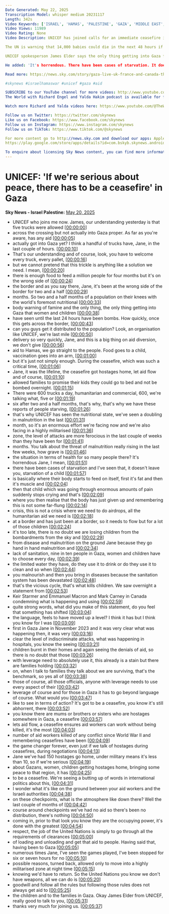 ```yaml
---
Date Generated: May 22, 2025
Transcription Model: whisper medium 20231117
Length: 342s
Video Keywords: ['ISRAEL', 'HAMAS', 'PALESTINE', 'GAZA', 'MIDDLE EAST', 'CONFLICT', 'UNICEF', 'HUMANITARIAN CRISIS', 'BABIES', 'CHILDREN', 'STARVATION', 'BENJAMIN NETANYAHU', 'IDF', 'ZION', 'JAMES ELDER', 'UN', 'UNITED NATIONS', 'BOMBING', 'CEASEFIRE', 'PEACE', 'SKY NEWS', 'JAYNE SECKER']
Video Views: 11989
Video Rating: None
Video Description: UNICEF has joined calls for an immediate ceasefire in Gaza to allow more desperately needed aid to cross the border, after five trucks were allowed in yesterday.

The UN is warning that 14,000 babies could die in the next 48 hours if aid supplies don't reach them.

UNICEF spokesperson James Elder says the only thing getting into Gaza for months "has been bombs" and they are losing children from "bombardments from the sky, from disease and from malnutrition." 

He added: 'It's horrendous. There have been cases of starvation. It doesn't leave you."

Read more: https://news.sky.com/story/gaza-live-uk-france-and-canada-threaten-israel-over-renewed-offensive-as-latest-strikes-kill-60-13362469

#skynews #israelhamaswar #unicef #gaza #aid 

SUBSCRIBE to our YouTube channel for more videos: http://www.youtube.com/skynews
The World with Richard Engel and Yalda Hakim podcast is available for free here: https://podfollow.com/the-world-with-richard-and-yalda

Watch more Richard and Yalda videos here: https://www.youtube.com/@TheWorldwithRichardandYalda#skynews 

Follow us on Twitter: https://twitter.com/skynews
Like us on Facebook: https://www.facebook.com/skynews
Follow us on Instagram: https://www.instagram.com/skynews
Follow us on TikTok: https://www.tiktok.com/@skynews

For more content go to http://news.sky.com and download our apps: Apple https://itunes.apple.com/gb/app/sky-news/id316391924?mt=8 Android
https://play.google.com/store/apps/details?id=com.bskyb.skynews.android&hl=en_GB 

To enquire about licensing Sky News content, you can find more information here: https://news.sky.com/info/library-sales
---
```


# UNICEF: 'If we're serious about peace, there has to be a ceasefire' in Gaza
**Sky News - Israel Palestine:** [May 20, 2025](https://www.youtube.com/watch?v=s1T8Ez6n5bg)
*  UNICEF who joins me now. James, our understanding yesterday is that five trucks were allowed [[00:00:00](https://www.youtube.com/watch?v=s1T8Ez6n5bg&t=0.0s)]
*  across the crossing but not actually into Gaza proper. As far as you're aware, has any aid [[00:00:05](https://www.youtube.com/watch?v=s1T8Ez6n5bg&t=5.36s)]
*  actually got into Gaza yet? I think a handful of trucks have, Jane, in the last couple of hours. [[00:00:10](https://www.youtube.com/watch?v=s1T8Ez6n5bg&t=10.24s)]
*  That's our understanding and of course, look, you have to welcome every truck, every pallet, [[00:00:16](https://www.youtube.com/watch?v=s1T8Ez6n5bg&t=16.64s)]
*  but we cannot pretend that this trickle is anything like a solution we need. I mean, [[00:00:20](https://www.youtube.com/watch?v=s1T8Ez6n5bg&t=20.56s)]
*  there is enough food to feed a million people for four months but it's on the wrong side of [[00:00:24](https://www.youtube.com/watch?v=s1T8Ez6n5bg&t=24.72s)]
*  the border and as you say there, Jane, it's been at the wrong side of the border for two and a half [[00:00:29](https://www.youtube.com/watch?v=s1T8Ez6n5bg&t=29.04s)]
*  months. So two and a half months of a population on their knees with the world's foremost nutritional [[00:00:33](https://www.youtube.com/watch?v=s1T8Ez6n5bg&t=33.04s)]
*  body warning of famine and the only thing, the only thing getting into Gaza that women and children [[00:00:38](https://www.youtube.com/watch?v=s1T8Ez6n5bg&t=38.72s)]
*  have seen until the last 24 hours have been bombs. How quickly, once this gets across the border, [[00:00:43](https://www.youtube.com/watch?v=s1T8Ez6n5bg&t=43.76s)]
*  can you guys get it distributed to the population? Look, an organisation like UNICEF, we're last mile [[00:00:50](https://www.youtube.com/watch?v=s1T8Ez6n5bg&t=50.480000000000004s)]
*  delivery so very quickly, Jane, and this is a big thing on aid diversion, we don't give [[00:00:56](https://www.youtube.com/watch?v=s1T8Ez6n5bg&t=56.64s)]
*  aid to Hamas, we go straight to the people. Food goes to a child, vaccination goes into an arm, [[00:01:00](https://www.youtube.com/watch?v=s1T8Ez6n5bg&t=60.96s)]
*  but it's just not simply enough. During the ceasefire, which was such a critical time, [[00:01:06](https://www.youtube.com/watch?v=s1T8Ez6n5bg&t=66.16s)]
*  Jane, it was the lifeline, the ceasefire got hostages home, let aid flow and of course, [[00:01:10](https://www.youtube.com/watch?v=s1T8Ez6n5bg&t=70.24s)]
*  allowed families to promise their kids they could go to bed and not be bombed overnight. [[00:01:15](https://www.youtube.com/watch?v=s1T8Ez6n5bg&t=75.6s)]
*  There were 600 trucks a day, humanitarian and commercial, 600, we're talking what, five or [[00:01:19](https://www.youtube.com/watch?v=s1T8Ez6n5bg&t=79.84s)]
*  six after two and a half months, that's why, that's why we have these reports of people starving, [[00:01:26](https://www.youtube.com/watch?v=s1T8Ez6n5bg&t=86.24s)]
*  that's why UNICEF has seen the nutritional state, we've seen a doubling in malnutrition in the last [[00:01:31](https://www.youtube.com/watch?v=s1T8Ez6n5bg&t=91.03999999999999s)]
*  month, so it's an enormous effort we're facing now and we're also facing in a highly militarised [[00:01:36](https://www.youtube.com/watch?v=s1T8Ez6n5bg&t=96.24s)]
*  zone, the level of attacks are more ferocious in the last couple of weeks than they have been for [[00:01:41](https://www.youtube.com/watch?v=s1T8Ez6n5bg&t=101.19999999999999s)]
*  months. You talk about the threat of malnutrition really rising in the last few weeks, how grave is [[00:01:46](https://www.youtube.com/watch?v=s1T8Ez6n5bg&t=106.24s)]
*  the situation in terms of health for so many people there? It's horrendous Jane, I mean, [[00:01:51](https://www.youtube.com/watch?v=s1T8Ez6n5bg&t=111.76s)]
*  there have been cases of starvation and I've seen that, it doesn't leave you, starvation of a child [[00:01:57](https://www.youtube.com/watch?v=s1T8Ez6n5bg&t=117.68s)]
*  is basically where their body starts to feed on itself, first it's fat and then it's muscle and [[00:02:04](https://www.youtube.com/watch?v=s1T8Ez6n5bg&t=124.24000000000001s)]
*  then that child which was going through enormous amounts of pain suddenly stops crying and that's [[00:02:09](https://www.youtube.com/watch?v=s1T8Ez6n5bg&t=129.92000000000002s)]
*  where you then realise that the body has just given up and remembering this is not some far-flung [[00:02:14](https://www.youtube.com/watch?v=s1T8Ez6n5bg&t=134.08s)]
*  crisis, this is not a crisis where we need to do airdrops, all the humanitarian aid we need is [[00:02:18](https://www.youtube.com/watch?v=s1T8Ez6n5bg&t=138.48s)]
*  at a border and has just been at a border, so it needs to flow but for a lot of those children [[00:02:24](https://www.youtube.com/watch?v=s1T8Ez6n5bg&t=144.23999999999998s)]
*  it's too late, there is no doubt we are losing children from the bombardments from the sky and [[00:02:29](https://www.youtube.com/watch?v=s1T8Ez6n5bg&t=149.92s)]
*  from disease and malnutrition on the ground Jane because they go hand in hand malnutrition and [[00:02:34](https://www.youtube.com/watch?v=s1T8Ez6n5bg&t=154.16s)]
*  lack of sanitation, nine in ten people in Gaza, women and children have to choose every day, [[00:02:39](https://www.youtube.com/watch?v=s1T8Ez6n5bg&t=159.35999999999999s)]
*  the limited water they have, do they use it to drink or do they use it to clean and so when [[00:02:44](https://www.youtube.com/watch?v=s1T8Ez6n5bg&t=164.4s)]
*  you malnourish and then you bring in diseases because the sanitation system has been devastated [[00:02:48](https://www.youtube.com/watch?v=s1T8Ez6n5bg&t=168.96s)]
*  that's the vicious cycle, that's what kills children. We saw overnight a statement from [[00:02:53](https://www.youtube.com/watch?v=s1T8Ez6n5bg&t=173.92000000000002s)]
*  Keir Starmer and Emmanuel Macron and Mark Carney in Canada condemning what is happening and using [[00:02:59](https://www.youtube.com/watch?v=s1T8Ez6n5bg&t=179.36s)]
*  quite strong words, what did you make of this statement, do you feel that something has shifted [[00:03:04](https://www.youtube.com/watch?v=s1T8Ez6n5bg&t=184.48000000000002s)]
*  the language, feels to have moved up a level? I think it has but I think you know for I was [[00:03:09](https://www.youtube.com/watch?v=s1T8Ez6n5bg&t=189.76s)]
*  first in Gaza Jane in November 2023 and it was very clear what was happening then, it was very [[00:03:16](https://www.youtube.com/watch?v=s1T8Ez6n5bg&t=196.0s)]
*  clear the level of indiscriminate attacks, what was happening in hospitals, you know the seeing [[00:03:21](https://www.youtube.com/watch?v=s1T8Ez6n5bg&t=201.51999999999998s)]
*  children burnt in their homes and again seeing the denials of aid, so there is no doubt that those [[00:03:26](https://www.youtube.com/watch?v=s1T8Ez6n5bg&t=206.23999999999998s)]
*  with leverage need to absolutely use it, this already is a stain but there are families holding [[00:03:32](https://www.youtube.com/watch?v=s1T8Ez6n5bg&t=212.23999999999998s)]
*  on, when I talk to families they talk about we are surviving, that's the benchmark, so yes all of [[00:03:38](https://www.youtube.com/watch?v=s1T8Ez6n5bg&t=218.16s)]
*  those of course, all those officials, anyone with leverage needs to use every aspect of their [[00:03:42](https://www.youtube.com/watch?v=s1T8Ez6n5bg&t=222.96s)]
*  leverage of course and for those in Gaza it has to go beyond language of course. What would you [[00:03:47](https://www.youtube.com/watch?v=s1T8Ez6n5bg&t=227.04s)]
*  like to see in terms of action? It's got to be a ceasefire, you know it's still abhorrent, there [[00:03:52](https://www.youtube.com/watch?v=s1T8Ez6n5bg&t=232.72s)]
*  you know there are mums or brothers or sisters who are hostages somewhere in Gaza, a ceasefire [[00:03:57](https://www.youtube.com/watch?v=s1T8Ez6n5bg&t=237.92s)]
*  lets aid flow, a ceasefire ensures aid workers can work without being killed, it's the most [[00:04:03](https://www.youtube.com/watch?v=s1T8Ez6n5bg&t=243.36s)]
*  number of aid workers killed of any conflict since World War II and remembering ceasefires have been [[00:04:09](https://www.youtube.com/watch?v=s1T8Ez6n5bg&t=249.12s)]
*  the game changer forever, even just if we talk of hostages during ceasefires, during negotiations [[00:04:13](https://www.youtube.com/watch?v=s1T8Ez6n5bg&t=253.92000000000002s)]
*  Jane we've had 150 hostages go home, under military means it's less than 10, so if we're serious [[00:04:19](https://www.youtube.com/watch?v=s1T8Ez6n5bg&t=259.84000000000003s)]
*  about Gazans, women, children getting hostages home, bringing some peace to that region, it has [[00:04:25](https://www.youtube.com/watch?v=s1T8Ez6n5bg&t=265.6s)]
*  to be a ceasefire. We're seeing a butting up of words in international politics about this, [[00:04:31](https://www.youtube.com/watch?v=s1T8Ez6n5bg&t=271.52s)]
*  I wonder what it's like on the ground between your aid workers and the Israeli authorities [[00:04:38](https://www.youtube.com/watch?v=s1T8Ez6n5bg&t=278.32s)]
*  on these checkpoints, what is the atmosphere like down there? Well the last couple of months of [[00:04:42](https://www.youtube.com/watch?v=s1T8Ez6n5bg&t=282.79999999999995s)]
*  course around checkpoints we've had no aid so there's been no distribution, there's nothing [[00:04:50](https://www.youtube.com/watch?v=s1T8Ez6n5bg&t=290.08s)]
*  coming in, prior to that look you know they are the occupying power, it's done with the greatest [[00:04:54](https://www.youtube.com/watch?v=s1T8Ez6n5bg&t=294.96s)]
*  respect, the job of the United Nations is simply to go through all the requirements of clearances [[00:05:00](https://www.youtube.com/watch?v=s1T8Ez6n5bg&t=300.8s)]
*  of loading and unloading and get that aid to people. Having said that, having been to Gaza [[00:05:05](https://www.youtube.com/watch?v=s1T8Ez6n5bg&t=305.6s)]
*  numerous times Jane, I've seen the games played, I've been stopped for six or seven hours for no [[00:05:10](https://www.youtube.com/watch?v=s1T8Ez6n5bg&t=310.24s)]
*  possible reasons, turned back, allowed only to move into a highly militarised zone at night time [[00:05:15](https://www.youtube.com/watch?v=s1T8Ez6n5bg&t=315.04s)]
*  knowing we'd have to return. So the United Nations you know we don't have weapons, all we can do is [[00:05:20](https://www.youtube.com/watch?v=s1T8Ez6n5bg&t=320.08000000000004s)]
*  goodwill and follow all the rules but following those rules does not always get aid to [[00:05:25](https://www.youtube.com/watch?v=s1T8Ez6n5bg&t=325.35999999999996s)]
*  the children and to the families in Gaza. Okay James Elder from UNICEF, really good to talk to you, [[00:05:31](https://www.youtube.com/watch?v=s1T8Ez6n5bg&t=331.11999999999995s)]
*  thanks very much for joining us. [[00:05:37](https://www.youtube.com/watch?v=s1T8Ez6n5bg&t=337.76s)]
